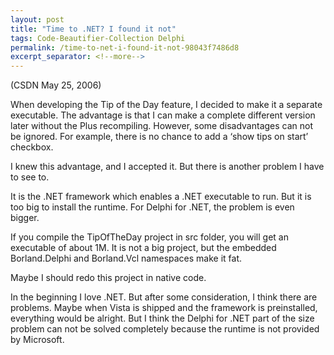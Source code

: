 ```yaml
---
layout: post
title: "Time to .NET? I found it not"
tags: Code-Beautifier-Collection Delphi
permalink: /time-to-net-i-found-it-not-98043f7486d8
excerpt_separator: <!--more-->
---
```

(CSDN May 25, 2006)

When developing the Tip of the Day feature, I decided to make it a separate executable. The advantage is that I can make a complete different version later without the Plus recompiling. However, some disadvantages can not be ignored. For example, there is no chance to add a ‘show tips on start’ checkbox.
<!--more-->

I knew this advantage, and I accepted it. But there is another problem I have to see to.

It is the .NET framework which enables a .NET executable to run. But it is too big to install the runtime. For Delphi for .NET, the problem is even bigger.

If you compile the TipOfTheDay project in src folder, you will get an executable of about 1M. It is not a big project, but the embedded Borland.Delphi and Borland.Vcl namespaces make it fat.

Maybe I should redo this project in native code.

In the beginning I love .NET. But after some consideration, I think there are problems. Maybe when Vista is shipped and the framework is preinstalled, everything would be alright. But I think the Delphi for .NET part of the size problem can not be solved completely because the runtime is not provided by Microsoft.
